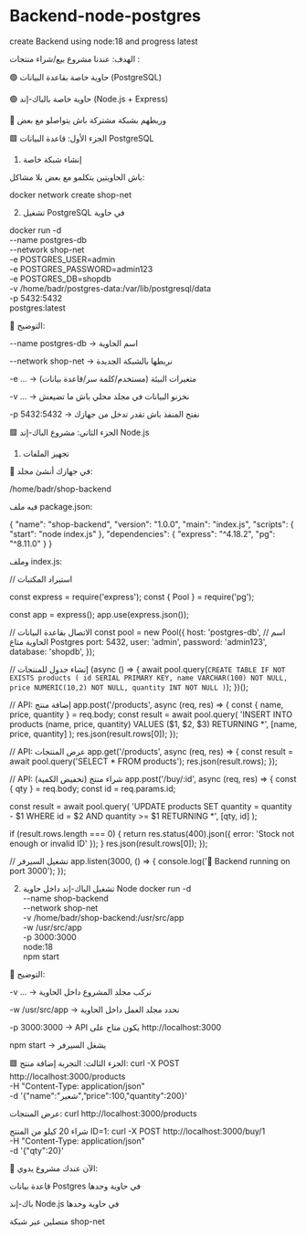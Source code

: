 # Backend-node-postgres
create Backend using node:18 and progress latest

الهدف: عندنا مشروع بيع/شراء منتجات :

🟢 حاوية خاصة بقاعدة البيانات (PostgreSQL)

🟢 حاوية خاصة بالباك-إند (Node.js + Express)

🔗 وربطهم بشبكة مشتركة باش يتواصلو مع بعض

🟩 الجزء الأول: قاعدة البيانات PostgreSQL
1. إنشاء شبكة خاصة

باش الحاويتين يتكلمو مع بعض بلا مشاكل:



docker network create shop-net


2. تشغيل PostgreSQL في حاوية

docker run -d \
  --name postgres-db \
  --network shop-net \
  -e POSTGRES_USER=admin \
  -e POSTGRES_PASSWORD=admin123 \
  -e POSTGRES_DB=shopdb \
  -v /home/badr/postgres-data:/var/lib/postgresql/data \
  -p 5432:5432 \
  postgres:latest


📌 التوضيح:

--name postgres-db → اسم الحاوية

--network shop-net → نربطها بالشبكة الجديدة

-e ... → متغيرات البيئة (مستخدم/كلمة سر/قاعدة بيانات)

-v ... → نخزنو البيانات في مجلد محلي باش ما تضيعش

-p 5432:5432 → نفتح المنفذ باش تقدر تدخل من جهازك


🟩 الجزء الثاني: مشروع الباك-إند Node.js
1. تجهيز الملفات

📂 في جهازك أنشئ مجلد:


/home/badr/shop-backend



فيه ملف package.json:

{
  "name": "shop-backend",
  "version": "1.0.0",
  "main": "index.js",
  "scripts": {
    "start": "node index.js"
  },
  "dependencies": {
    "express": "^4.18.2",
    "pg": "^8.11.0"
  }
}


وملف index.js:

// استيراد المكتبات

const express = require('express');
const { Pool } = require('pg');

const app = express();
app.use(express.json());

// الاتصال بقاعدة البيانات
const pool = new Pool({
  host: 'postgres-db', // اسم الحاوية متاع Postgres
  port: 5432,
  user: 'admin',
  password: 'admin123',
  database: 'shopdb',
});

// إنشاء جدول للمنتجات
(async () => {
  await pool.query(`
    CREATE TABLE IF NOT EXISTS products (
      id SERIAL PRIMARY KEY,
      name VARCHAR(100) NOT NULL,
      price NUMERIC(10,2) NOT NULL,
      quantity INT NOT NULL
    )
  `);
})();

// API: إضافة منتج
app.post('/products', async (req, res) => {
  const { name, price, quantity } = req.body;
  const result = await pool.query(
    'INSERT INTO products (name, price, quantity) VALUES ($1, $2, $3) RETURNING *',
    [name, price, quantity]
  );
  res.json(result.rows[0]);
});

// API: عرض المنتجات
app.get('/products', async (req, res) => {
  const result = await pool.query('SELECT * FROM products');
  res.json(result.rows);
});

// API: شراء منتج (تخفيض الكمية)
app.post('/buy/:id', async (req, res) => {
  const { qty } = req.body;
  const id = req.params.id;

  const result = await pool.query(
    'UPDATE products SET quantity = quantity - $1 WHERE id = $2 AND quantity >= $1 RETURNING *',
    [qty, id]
  );

  if (result.rows.length === 0) {
    return res.status(400).json({ error: 'Stock not enough or invalid ID' });
  }
  res.json(result.rows[0]);
});

// تشغيل السيرفر
app.listen(3000, () => {
  console.log('🚀 Backend running on port 3000');
});

2. تشغيل الباك-إند داخل حاوية Node
docker run -d \
  --name shop-backend \
  --network shop-net \
  -v /home/badr/shop-backend:/usr/src/app \
  -w /usr/src/app \
  -p 3000:3000 \
  node:18 \
  npm start


📌 التوضيح:

-v ... → نركب مجلد المشروع داخل الحاوية

-w /usr/src/app → نحدد مجلد العمل داخل الحاوية

-p 3000:3000 → API يكون متاح على http://localhost:3000

npm start → يشغل السيرفر

🟩 الجزء الثالث: التجربة
إضافة منتج:
curl -X POST http://localhost:3000/products \
  -H "Content-Type: application/json" \
  -d '{"name":"شعير","price":100,"quantity":200}'

عرض المنتجات:
curl http://localhost:3000/products

شراء 20 كيلو من المنتج ID=1:
curl -X POST http://localhost:3000/buy/1 \
  -H "Content-Type: application/json" \
  -d '{"qty":20}'


🎯 الآن عندك مشروع يدوي:

قاعدة بيانات Postgres في حاوية وحدها

باك-إند Node.js في حاوية وحدها

متصلين عبر شبكة shop-net

